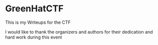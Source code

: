# GreenHatCTF

This is my Writeups for the CTF

I would like to thank the organizers and authors for their dedication and hard work during this event
